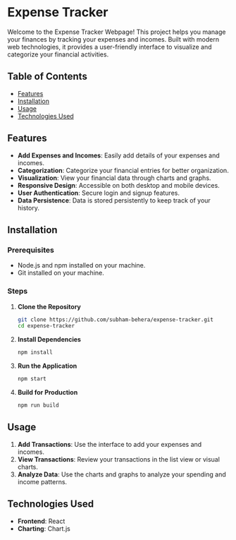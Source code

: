# Expense Tracker

Welcome to the Expense Tracker Webpage! This project helps you manage your finances by tracking your expenses and incomes. Built with modern web technologies, it provides a user-friendly interface to visualize and categorize your financial activities.

## Table of Contents

- [Features](#features)
- [Installation](#installation)
- [Usage](#usage)
- [Technologies Used](#technologies-used)

## Features

- **Add Expenses and Incomes**: Easily add details of your expenses and incomes.
- **Categorization**: Categorize your financial entries for better organization.
- **Visualization**: View your financial data through charts and graphs.
- **Responsive Design**: Accessible on both desktop and mobile devices.
- **User Authentication**: Secure login and signup features.
- **Data Persistence**: Data is stored persistently to keep track of your history.

## Installation

### Prerequisites

- Node.js and npm installed on your machine.
- Git installed on your machine.

### Steps

1. **Clone the Repository**
   ```bash
   git clone https://github.com/subham-behera/expense-tracker.git
   cd expense-tracker
   ```

2. **Install Dependencies**
   ```bash
   npm install
   ```

3. **Run the Application**
   ```bash
   npm start
   ```

4. **Build for Production**
   ```bash
   npm run build
   ```

## Usage

1. **Add Transactions**: Use the interface to add your expenses and incomes.
2. **View Transactions**: Review your transactions in the list view or visual charts.
3. **Analyze Data**: Use the charts and graphs to analyze your spending and income patterns.

## Technologies Used

- **Frontend**: React
- **Charting**: Chart.js
